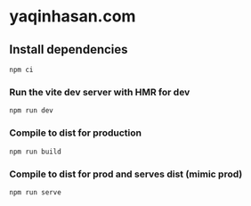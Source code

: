 # yaqinhasan.com

## Install dependencies
```
npm ci
```

### Run the vite dev server with HMR for dev
```
npm run dev
```

### Compile to dist for production
```
npm run build
```

### Compile to dist for prod and serves dist (mimic prod)
```
npm run serve
```
